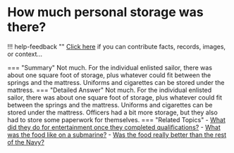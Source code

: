 # How much personal storage was there?

!!! help-feedback ""
    <a href="/feedback/" data-feedback-link>Click here</a>
    if you can contribute facts, records, images, or context…

<a id="summary"></a>
=== "Summary"
    Not much. For the individual enlisted sailor, there was about one square foot of storage, plus whatever could fit between the springs and the mattress. Uniforms and cigarettes can be stored under the mattress.
=== "Detailed Answer"
    Not much.  For the individual enlisted sailor, there was about one square foot of storage, plus whatever could fit between the springs and the mattress.  Uniforms and cigarettes can be stored under the mattress.  Officers had a bit more storage, but they also had to store some paperwork for themselves.
=== "Related Topics"
    - [What did they do for entertainment once they completed qualifications?](./what-did-they-do-for-entertainment-once-they-completed-qualifications.md#summary)
    - [What was the food like on a submarine?](./what-was-the-food-like-on-a-submarine.md#summary)
    - [Was the food really better than the rest of the Navy?](./was-the-food-really-better-than-the-rest-of-the-navy.md#summary)